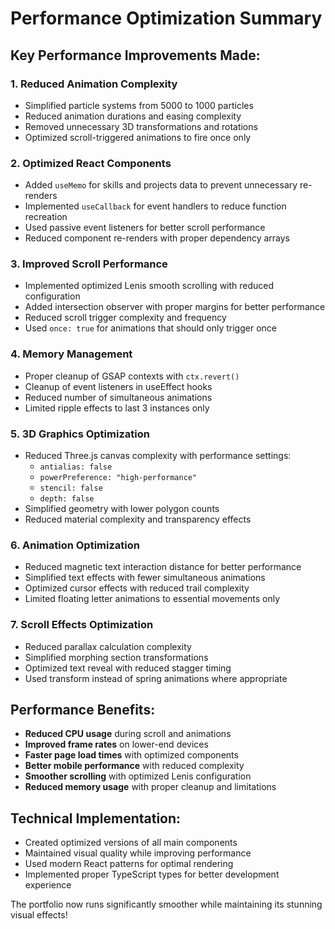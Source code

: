# Performance Optimization Summary

## Key Performance Improvements Made:

### 1. **Reduced Animation Complexity**
- Simplified particle systems from 5000 to 1000 particles
- Reduced animation durations and easing complexity
- Removed unnecessary 3D transformations and rotations
- Optimized scroll-triggered animations to fire once only

### 2. **Optimized React Components**
- Added `useMemo` for skills and projects data to prevent unnecessary re-renders
- Implemented `useCallback` for event handlers to reduce function recreation
- Used passive event listeners for better scroll performance
- Reduced component re-renders with proper dependency arrays

### 3. **Improved Scroll Performance**
- Implemented optimized Lenis smooth scrolling with reduced configuration
- Added intersection observer with proper margins for better performance
- Reduced scroll trigger complexity and frequency
- Used `once: true` for animations that should only trigger once

### 4. **Memory Management**
- Proper cleanup of GSAP contexts with `ctx.revert()`
- Cleanup of event listeners in useEffect hooks
- Reduced number of simultaneous animations
- Limited ripple effects to last 3 instances only

### 5. **3D Graphics Optimization**
- Reduced Three.js canvas complexity with performance settings:
  - `antialias: false`
  - `powerPreference: "high-performance"`
  - `stencil: false`
  - `depth: false`
- Simplified geometry with lower polygon counts
- Reduced material complexity and transparency effects

### 6. **Animation Optimization**
- Reduced magnetic text interaction distance for better performance
- Simplified text effects with fewer simultaneous animations
- Optimized cursor effects with reduced trail complexity
- Limited floating letter animations to essential movements only

### 7. **Scroll Effects Optimization**
- Reduced parallax calculation complexity
- Simplified morphing section transformations
- Optimized text reveal with reduced stagger timing
- Used transform instead of spring animations where appropriate

## Performance Benefits:
- **Reduced CPU usage** during scroll and animations
- **Improved frame rates** on lower-end devices
- **Faster page load times** with optimized components
- **Better mobile performance** with reduced complexity
- **Smoother scrolling** with optimized Lenis configuration
- **Reduced memory usage** with proper cleanup and limitations

## Technical Implementation:
- Created optimized versions of all main components
- Maintained visual quality while improving performance
- Used modern React patterns for optimal rendering
- Implemented proper TypeScript types for better development experience

The portfolio now runs significantly smoother while maintaining its stunning visual effects!
